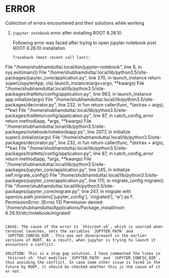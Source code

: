 # ERROR
Collection of errors encountered and their solutions while working


1. `jupyter notebook` error after installing ROOT 6.26.10
   
   Following error was faced after trying to open jupyter notebook post ROOT 6.26.10 installation
   ```
   Traceback (most recent call last):
  File "/home/shubhamdutta/.local/bin/jupyter-notebook", line 8, in <module>
    sys.exit(main())
  File "/home/shubhamdutta/.local/lib/python3.5/site-packages/jupyter_core/application.py", line 270, in launch_instance
    return super(JupyterApp, cls).launch_instance(argv=argv, **kwargs)
  File "/home/shubhamdutta/.local/lib/python3.5/site-packages/traitlets/config/application.py", line 663, in launch_instance
    app.initialize(argv)
  File "/home/shubhamdutta/.local/lib/python3.5/site-packages/decorator.py", line 232, in fun
    return caller(func, *(extras + args), **kw)
  File "/home/shubhamdutta/.local/lib/python3.5/site-packages/traitlets/config/application.py", line 87, in catch_config_error
    return method(app, *args, **kwargs)
  File "/home/shubhamdutta/.local/lib/python3.5/site-packages/notebook/notebookapp.py", line 2077, in initialize
    super().initialize(argv)
  File "/home/shubhamdutta/.local/lib/python3.5/site-packages/decorator.py", line 232, in fun
    return caller(func, *(extras + args), **kw)
  File "/home/shubhamdutta/.local/lib/python3.5/site-packages/traitlets/config/application.py", line 87, in catch_config_error
    return method(app, *args, **kwargs)
  File "/home/shubhamdutta/.local/lib/python3.5/site-packages/jupyter_core/application.py", line 245, in initialize
    self.migrate_config()
  File "/home/shubhamdutta/.local/lib/python3.5/site-packages/jupyter_core/application.py", line 170, in migrate_config
    migrate()
  File "/home/shubhamdutta/.local/lib/python3.5/site-packages/jupyter_core/migrate.py", line 247, in migrate
    with open(os.path.join(env['jupyter_config'], 'migrated'), 'w') as f:
  PermissionError: [Errno 13] Permission denied: '/home/shubhamdutta/Applications/Package_install/root-6.26.10/etc/notebook/migrated'
  ```
  
  CAUSE: The cause of the error is `thisroot.sh`, which is sourced when terminal launches, sets the variables `JUPYTER_PATH` and `JUPYTER_CONFIG_DIR`. This was not done/present in the earlier versions of ROOT. As a result, when jupyter is trying to launch it encounters a conflict. 
  
  SOLUTION: This is a stop gap solution. I have commented the lines in `thisroot.sh` that modifies `JUPYTER_PATH` and `JUPYTER_CONFIG_DIR`, thus avoiding the conflict. In case some other issue is faced in the future by ROOT, it should be checked whether this is the cause of it or not. 
  
